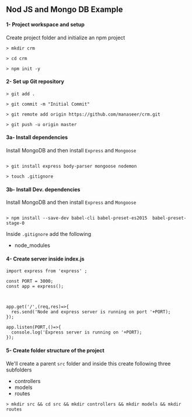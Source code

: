 ## Nod JS and Mongo DB Example

#### 1- Project workspace and setup
Create project folder and initialize an npm project
```
> mkdir crm

> cd crm

> npm init -y

```

#### 2- Set up Git repository

```
> git add .

> git commit -m "Initial Commit"

> git remote add origin https://github.com/manaseer/crm.git

> git push -u origin master

```

#### 3a- Install dependencies
Install MongoDB and then install `Express` and `Mongoose`

```

> git install express body-parser mongoose nodemon

> touch .gitignore

```
#### 3b- Install Dev. dependencies
Install MongoDB and then install `Express` and `Mongoose`

```

> npm install --save-dev babel-cli babel-preset-es2015  babel-preset-stage-0

```


Inside `.gitignore` add the following
- node_modules

#### 4- Create server inside index.js
```
import express from 'express' ;

const PORT = 3000;
const app = express();



app.get('/',(req,res)=>{
  res.send('Node and express server is running on port '+PORT);
});

app.listen(PORT,()=>{
  console.log('Express server is running on '+PORT);
});

```

#### 5- Create folder structure of the project
We'll create a parent `src` folder and inside this create following three subfolders
- controllers 
- models
- routes

```
> mkdir src && cd src && mkdir controllers && mkdir models && mkdir routes

```